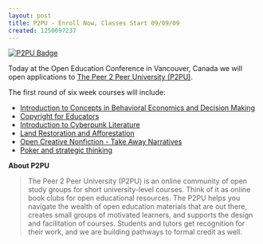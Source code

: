 ```yaml
--- 
layout: post
title: P2PU - Enroll Now, Classes Start 09/09/09
created: 1250097237
---
```

<a href="http://www.flickr.com/photos/johndbritton/3815329932/"><img src="http://farm4.static.flickr.com/3038/3815329932_fd52a4d57e_o.png" alt="P2PU Badge" /></a>

Today at the Open Education Conference in Vancouver, Canada we will open applications to <a href="http://p2pu.org">The Peer 2 Peer University (P2PU)</a>.

The first round of six week courses will include:

<ul>
<li><a href="http://www.peer2peeruniversity.net/BE-Outline">Introduction to Concepts in Behavioral Economics and Decision Making</a></li>
<li><a href="http://www.peer2peeruniversity.net/CE1-Outline">Copyright for Educators</a></li>
<li><a href="http://www.peer2peeruniversity.net/CY-Punk%C2%A0Outline">Introduction to Cyberpunk Literature</a></li>
<li><a href="http://www.peer2peeruniversity.net/LA-Land%C2%A0Outline">Land Restoration and Afforestation</a></li>
<li><a href="http://www.peer2peeruniversity.net/Open-CNF-Outline">Open Creative Nonfiction - Take Away Narratives</a></li>
<li><a href="http://www.peer2peeruniversity.net/PO-Poker%C2%A0Outline">Poker and strategic thinking</a></li>
</ul>

<strong>About P2PU</strong>
<blockquote>The Peer 2 Peer University (P2PU) is an online community of open study groups for short university-level courses. Think of it as online book clubs for open educational resources. The P2PU helps you navigate the wealth of open education materials that are out there, creates small groups of motivated learners, and supports the design and facilitation of courses. Students and tutors get recognition for their work, and we are building pathways to formal credit as well.</blockquote>
